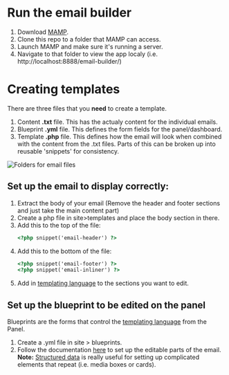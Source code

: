 # Run the email builder
1. Download [MAMP](https://www.mamp.info/en/).
2. Clone this repo to a folder that MAMP can access.
3. Launch MAMP and make sure it's running a server.
4. Navigate to that folder to view the app localy (i.e. http://localhost:8888/email-builder/)

# Creating templates
There are three files that you **need** to create a template.

1. Content **.txt** file. This has the actualy content for the individual emails.
2. Blueprint **.yml** file. This defines the form fields for the panel/dashboard.
3. Template **.php** file. This defines how the email will look when combined with the content from the .txt files. Parts of this can be broken up into reusable 'snippets' for consistency.

![Folders for email files](https://www.evernote.com/l/AHH4n1bgrYVJYabtWrvD_TQAjbZLOEGMd90B/image.png)


## Set up the email to display correctly:
1. Extract the body of your email (Remove the header and footer sections and just take the main content part)
2. Create a php file in site>templates and place the body section in there.
3. Add this to the top of the file: 
	```html
	<?php snippet('email-header') ?>
	```
4. Add this to the bottom of the file:
	```html
	<?php snippet('email-footer') ?>
	<?php snippet('email-inliner') ?>
	```
5. Add in [templating language](https://getkirby.com/docs/templates/hello-world) to the sections you want to edit.

## Set up the blueprint to be edited on the panel
Blueprints are the forms that control the [templating language](https://getkirby.com/docs/templates/hello-world) from the Panel.

1. Create a .yml file in site > blueprints. 
2. Follow the documentation [here](https://getkirby.com/docs/panel/blueprints) to set up the editable parts of the email. **Note:** [Structured data](https://getkirby.com/docs/cheatsheet/panel-fields/structure) is really useful for setting up complicated elements that repeat (i.e. media boxes or cards).
